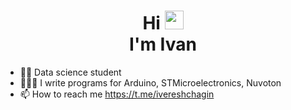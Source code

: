 <h1 align="center">Hi <t>
<img src="https://github.com/blackcater/blackcater/raw/main/images/Hi.gif" height="30"/><br>
I'm Ivan </h1>

- 👨‍🎓 Data science student
- 👨🏽‍💻 I write programs for Arduino, STMicroelectronics, Nuvoton
- 📫 How to reach me https://t.me/ivereshchagin
